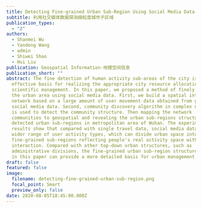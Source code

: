 ```yaml
---
title: Detecting Fine-grained Urban Sub-Region Using Social Media Data
subtitle: 利用社交媒体数据探测细粒度城市子区域
publication_types:
  - "2"
authors:
  - Shanmei Wu
  - Yandong Wang
  - admin
  - Shiwei Shao
  - Hui Liu
publication: Geospatial Information-地理空间信息
publication_short: ""
abstract: The fine detection of human activity sub-areas of the city is an
  effective basis for realizing the appropriate city resource allocation and
  scientific management. In this paper, we proposed a method of finely dividing
  the urban area using social media data. First, we build a spatial interactive
  network based on a large amount of user movement data obtained from geo-tagged
  social media data. Second, community discovery algorithm in complex networks
  is used to detect the community structure. Then mapping the network
  communities to geospatial and revealing the urban sub-regions structure. We
  detected urban sub-regions in metropolitan area of Wuhan. The experimental
  results show that compared with single travel data, social media data covers a
  wider range of user activity types, which can divide urban space into
  fine-grained sub-regions reflecting people's real activity space with closer
  interaction. Compared with other top-down urban structures, such as
  administrative divisions, the fine-grained urban sub-region structure detected
  in this paper can provide a more detailed basis for urban management.
draft: false
featured: false
image:
  filename: detecting-fine-grained-urban-sub-region.png
  focal_point: Smart
  preview_only: false
date: 2020-08-05T18:45:00.000Z
---
```

